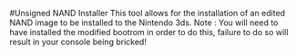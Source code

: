 #Unsigned NAND Installer
This tool allows for the installation of an edited NAND image to be installed to the Nintendo 3ds. 
Note : You will need to have installed the modified bootrom in order to do this, failure to do so will result in your console being bricked!
